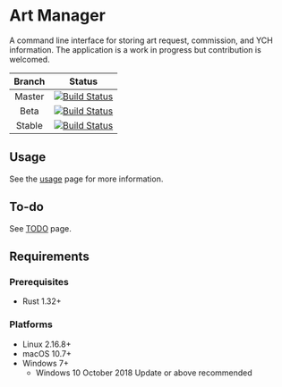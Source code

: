 # Art Manager

A command line interface for storing art request, commission, and YCH information. The application is a work in progress but contribution is welcomed.

| Branch | Status |
| :---: | :---: |
| Master | [![Build Status](https://travis-ci.com/antonwilc0x/artm.svg?branch=master)](https://travis-ci.com/antonwilc0x/artm) |
| Beta | [![Build Status](https://travis-ci.com/antonwilc0x/artm.svg?branch=beta)](https://travis-ci.com/antonwilc0x/artm) |
| Stable | [![Build Status](https://travis-ci.com/antonwilc0x/artm.svg?branch=stable)](https://travis-ci.com/antonwilc0x/artm) |


## Usage

See the [usage](Usage.md) page for more information.

## To-do

See [TODO](TODO.md) page.

## Requirements

### Prerequisites

- Rust 1.32+

### Platforms

- Linux 2.16.8+
- macOS 10.7+
- Windows 7+
    - Windows 10 October 2018 Update or above recommended